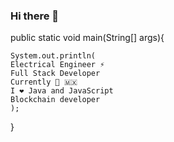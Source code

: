 ### Hi there 👋



public static void main(String[] args){
  
    System.out.println(
    Electrical Engineer ⚡️
    Full Stack Developer 
    Currently 📍 🇲🇽
    I ❤️ Java and JavaScript
    Blockchain developer
    );
}
